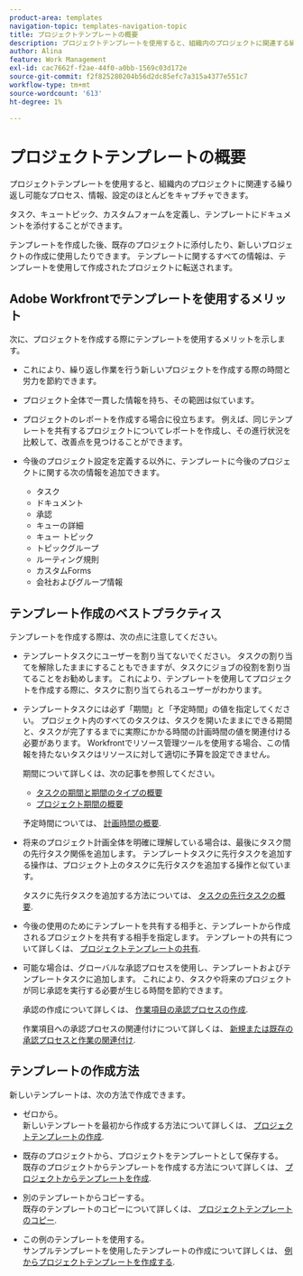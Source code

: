 ```yaml
---
product-area: templates
navigation-topic: templates-navigation-topic
title: プロジェクトテンプレートの概要
description: プロジェクトテンプレートを使用すると、組織内のプロジェクトに関連する繰り返し可能なプロセス、情報、設定のほとんどをキャプチャできます。
author: Alina
feature: Work Management
exl-id: cac7662f-f2ae-44f0-a0bb-1569c03d172e
source-git-commit: f2f825280204b56d2dc85efc7a315a4377e551c7
workflow-type: tm+mt
source-wordcount: '613'
ht-degree: 1%

---
```


# プロジェクトテンプレートの概要

プロジェクトテンプレートを使用すると、組織内のプロジェクトに関連する繰り返し可能なプロセス、情報、設定のほとんどをキャプチャできます。

タスク、キュートピック、カスタムフォームを定義し、テンプレートにドキュメントを添付することができます。

テンプレートを作成した後、既存のプロジェクトに添付したり、新しいプロジェクトの作成に使用したりできます。 テンプレートに関するすべての情報は、テンプレートを使用して作成されたプロジェクトに転送されます。

## Adobe Workfrontでテンプレートを使用するメリット

次に、プロジェクトを作成する際にテンプレートを使用するメリットを示します。

* これにより、繰り返し作業を行う新しいプロジェクトを作成する際の時間と労力を節約できます。
* プロジェクト全体で一貫した情報を持ち、その範囲は似ています。
* プロジェクトのレポートを作成する場合に役立ちます。 例えば、同じテンプレートを共有するプロジェクトについてレポートを作成し、その進行状況を比較して、改善点を見つけることができます。
* 今後のプロジェクト設定を定義する以外に、テンプレートに今後のプロジェクトに関する次の情報を追加できます。

   * タスク
   * ドキュメント
   * 承認
   * キューの詳細
   * キュー トピック
   * トピックグループ
   * ルーティング規則
   * カスタムForms
   * 会社およびグループ情報

## テンプレート作成のベストプラクティス

<!--
<p data-mc-conditions="QuicksilverOrClassic.Draft mode">(NOTE:this is not an extensive list, but we are updating it as we go.)</p>
-->

テンプレートを作成する際は、次の点に注意してください。

* テンプレートタスクにユーザーを割り当てないでください。 タスクの割り当てを解除したままにすることもできますが、タスクにジョブの役割を割り当てることをお勧めします。 これにより、テンプレートを使用してプロジェクトを作成する際に、タスクに割り当てられるユーザーがわかります。
* テンプレートタスクには必ず「期間」と「予定時間」の値を指定してください。 プロジェクト内のすべてのタスクは、タスクを開いたままにできる期間と、タスクが完了するまでに実際にかかる時間の計画時間の値を関連付ける必要があります。 Workfrontでリソース管理ツールを使用する場合、この情報を持たないタスクはリソースに対して適切に予算を設定できません。

   期間について詳しくは、次の記事を参照してください。

   * [タスクの期間と期間のタイプの概要](../../../manage-work/tasks/taskdurtn/task-duration-and-duration-type.md)
   * [プロジェクト期間の概要](../../../manage-work/projects/planning-a-project/project-duration.md)

   予定時間については、 [計画時間の概要](../../../manage-work/tasks/task-information/planned-hours.md).

* 将来のプロジェクト計画全体を明確に理解している場合は、最後にタスク間の先行タスク関係を追加します。 テンプレートタスクに先行タスクを追加する操作は、プロジェクト上のタスクに先行タスクを追加する操作と似ています。

   タスクに先行タスクを追加する方法については、 [タスクの先行タスクの概要](../../../manage-work/tasks/use-prdcssrs/predecessors-overview.md).

* 今後の使用のためにテンプレートを共有する相手と、テンプレートから作成されるプロジェクトを共有する相手を指定します。 テンプレートの共有について詳しくは、 [プロジェクトテンプレートの共有](../../../manage-work/projects/create-and-manage-templates/share-project-template.md).
* 可能な場合は、グローバルな承認プロセスを使用し、テンプレートおよびテンプレートタスクに追加します。 これにより、タスクや将来のプロジェクトが同じ承認を実行する必要が生じる時間を節約できます。

   承認の作成について詳しくは、 [作業項目の承認プロセスの作成](../../../administration-and-setup/customize-workfront/configure-approval-milestone-processes/create-approval-processes.md).

   作業項目への承認プロセスの関連付けについて詳しくは、 [新規または既存の承認プロセスと作業の関連付け](../../../review-and-approve-work/manage-approvals/associate-approval-with-work.md).

## テンプレートの作成方法

新しいテンプレートは、次の方法で作成できます。

* ゼロから。\
   新しいテンプレートを最初から作成する方法について詳しくは、 [プロジェクトテンプレートの作成](../../../manage-work/projects/create-and-manage-templates/create-template.md).

* 既存のプロジェクトから、プロジェクトをテンプレートとして保存する。\
   既存のプロジェクトからテンプレートを作成する方法について詳しくは、 [プロジェクトからテンプレートを作成](../../../manage-work/projects/create-and-manage-templates/create-template-from-project.md).

* 別のテンプレートからコピーする。\
   既存のテンプレートのコピーについて詳しくは、 [プロジェクトテンプレートのコピー](../../../manage-work/projects/create-and-manage-templates/copy-template.md).

* この例のテンプレートを使用する。\
   サンプルテンプレートを使用したテンプレートの作成について詳しくは、 [例からプロジェクトテンプレートを作成する](../../../manage-work/projects/create-and-manage-templates/create-templates-from-examples.md).
